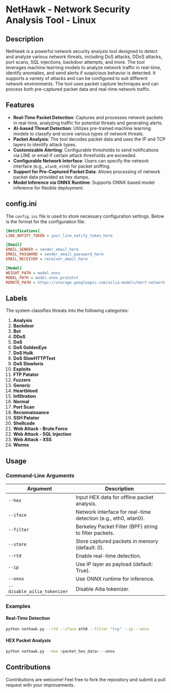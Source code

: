 # NetHawk - Network Security Analysis Tool - Linux 

## Description

NetHawk is a powerful network security analysis tool designed to detect and analyze various network threats, including DoS attacks, DDoS attacks, port scans, SQL injections, backdoor attempts, and more. The tool leverages machine learning models to analyze network traffic in real-time, identify anomalies, and send alerts if suspicious behavior is detected. It supports a variety of attacks and can be configured to suit different network environments. The tool uses packet capture techniques and can process both pre-captured packet data and real-time network traffic.

## Features

- **Real-Time Packet Detection**: Captures and processes network packets in real-time, analyzing traffic for potential threats and generating alerts.
- **AI-based Threat Detection**: Utilizes pre-trained machine learning models to classify and score various types of network threats.
- **Packet Analysis**: The tool decodes packet data and uses the IP and TCP layers to identify attack types.
- **Customizable Alerting**: Configurable thresholds to send notifications via LINE or email if certain attack thresholds are exceeded.
- **Configurable Network Interface**: Users can specify the network interface (e.g., `wlan0`, `eth0`) for packet sniffing.
- **Support for Pre-Captured Packet Data**: Allows processing of network packet data provided as hex dumps.
- **Model Inference via ONNX Runtime**: Supports ONNX-based model inference for flexible deployment.

## config.ini

The `config.ini` file is used to store necessary configuration settings. Below is the format for the configuration file:

```ini
[Notifications]
LINE_NOTIFY_TOKEN = your_line_notify_token_here

[Email]
EMAIL_SENDER = sender_email_here
EMAIL_PASSWORD = sender_email_password_here
EMAIL_RECEIVER = receiver_email_here

[Model]
WEIGHT_PATH = model.onnx
MODEL_PATH = model.onnx.prototxt
REMOTE_PATH = https://storage.googleapis.com/ailia-models/bert-network-packet-flow-header-payload/
```
## Labels
The system classifies threats into the following categories:

1. **Analysis**
2. **Backdoor**
3. **Bot**
4. **DDoS**
5. **DoS**
6. **DoS GoldenEye**
7. **DoS Hulk**
8. **DoS SlowHTTPTest**
9. **DoS Slowloris**
10. **Exploits**
11. **FTP Patator**
12. **Fuzzers**
13. **Generic**
14. **Heartbleed**
15. **Infiltration**
16. **Normal**
17. **Port Scan**
18. **Reconnaissance**
19. **SSH Patator**
20. **Shellcode**
21. **Web Attack - Brute Force**
22. **Web Attack - SQL Injection**
23. **Web Attack - XSS**
24. **Worms**

## Usage

### Command-Line Arguments

| Argument                     | Description                                           |
|------------------------------|-------------------------------------------------------|
| `--hex`                      | Input HEX data for offline packet analysis.          |
| `--iface`                    | Network interface for real-time detection (e.g., eth0, wlan0). |
| `--filter`                   | Berkeley Packet Filter (BPF) string to filter packets. |
| `--store`                    | Store captured packets in memory (default: 0).       |
| `--rtd`                      | Enable real-time detection.                          |
| `--ip`                       | Use IP layer as payload (default: True).             |
| `--onnx`                     | Use ONNX runtime for inference.                      |
| `--disable_ailia_tokenizer`  | Disable Ailia tokenizer.                             |

### Examples

#### Real-Time Detection
```bash
python nethawk.py --rtd --iface eth0 --filter "tcp" --ip --onnx
```

#### HEX Packet Analysis
```bash
python nethawk.py --hex <packet_hex_data> --onnx
```

## Contributions
Contributions are welcome! Feel free to fork the repository and submit a pull request with your improvements.

